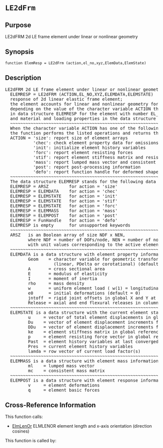 
<!-- <a name="_top"></a>
<div><a href="../../../_index.md">Home</a> &gt;  <a href="#">latest</a> &gt; <a href="#">Modeling_Library</a> &gt; <a href="_index.md">Frame</a> &gt; LE2dFrm.m</div> -->

<!--<table width="100%"><tr><td align="left"><a href="../../../_index.md"><img alt="<" border="0" src="../../../left.png">&nbsp;Master index</a></td>
<td align="right"><a href="_index.md">Index for latest\Modeling_Library\Frame&nbsp;<img alt=">" border="0" src="../../../right.png"></a></td></tr></table>-->
# `LE2dFrm`
<!-- <h1>LE2dFrm
</h1> -->

## <a name="_name"></a>Purpose

<!-- <h2 id="purpose"><a name="_name"></a>Purpose</h2> -->

LE2dFRM 2d LE frame element under linear or nonlinear geometry

<!-- <div class="box"><strong>LE2dFRM 2d LE frame element under linear or nonlinear geometry</strong></div> -->

## <a name="_synopsis"></a>Synopsis

`function ElemResp = LE2dFrm (action,el_no,xyz,ElemData,ElemState)` 
## <a name="_description"></a>Description

<pre class="comment">LE2dFRM 2d LE frame element under linear or nonlinear geometry   
  ELEMRESP = LE2dFRM (ACTION,EL_NO,XYZ,ELEMDATA,ELEMSTATE)
  response of 2d linear elastic frame element;
  the element accounts for linear and nonlinear geometry for the nodal dof transformations; 
  depending on the value of the character variable ACTION the function returns information
  in data structure ELEMRESP for the element with number EL_NO, end node coordinates XYZ,
  and material and loading properties in the data structure ELEMDATA.
  ~~~~~~~~~~~~~~~~~~~~~~~~~~~~~~~~~~~~~~~~~~~~~~~~~~~~~~~~~~~~~~~~~~~~~~~~~~~~~~~~~~~~~~~~~
  When the character variable ACTION has one of the following values,
  the function performs the listed operations and returns the results in ELEMRESP:
  ACTION = 'size': report size of element arrays
           'chec': check element property data for omissions and assign default values
           'init': initialize element history variables
           'forc': report element resisting forces
           'stif': report element stiffness matrix and resisting forces
           'mass': report lumped mass vector and consistent mass matrix
           'post': report post-processing information
           'defo': report function handle for deformed shape
  ~~~~~~~~~~~~~~~~~~~~~~~~~~~~~~~~~~~~~~~~~~~~~~~~~~~~~~~~~~~~~~~~~~~~~~~~~~~~~~~~~~~~~~~~~
  The data structure ELEMRESP stands for the following data object(s) for each ACTION:
  ELEMRESP = ARSZ        for action = 'size' 
  ELEMRESP = ELEMDATA    for action = 'chec'
  ELEMRESP = ELEMSTATE   for action = 'init'
  ELEMRESP = ELEMSTATE   for action = 'stif'
  ELEMRESP = ELEMSTATE   for action = 'forc'
  ELEMRESP = ELEMMASS    for action = 'mass'
  ELEMRESP = ELEMPOST    for action = 'post'
  ELEMRESP = FunHandle   for action = 'defo'
  ELEMRESP is empty      for unsupported keywords
  ~~~~~~~~~~~~~~~~~~~~~~~~~~~~~~~~~~~~~~~~~~~~~~~~~~~~~~~~~~~~~~~~~~~~~~~~~~~~~~~~~~~~~~~~~
  ARSZ   is an Boolean array of size NDF x NEN,
         where NDF = number of DOFs/node, NEN = number of nodes,
         with unit values corresponding to the active element DOFs
  ~~~~~~~~~~~~~~~~~~~~~~~~~~~~~~~~~~~~~~~~~~~~~~~~~~~~~~~~~~~~~~~~~~~~~~~~~~~~~~~~~~~~~~~~~
  ELEMDATA is a data structure with element property information in fields
         Geom    = character variable for geometric transformation of node variables
                   (linear, PDelta or corotational) (default=linear)
         A       = cross sectional area
         E       = modulus of elasticity
         I       = moment of inertia
         rho     = mass density
         w       = uniform element load ( w(1) = longitudinal, w(2) = transverse )
         e0      = initial deformations (default = 0)
         jntoff  = rigid joint offsets in global X and Y at element ends; column 1 for node i, column 2 for node j
         Release = axial and end flexural releases in column vector (0=cont,1=hinge) (default=[0;0;0])
  ~~~~~~~~~~~~~~~~~~~~~~~~~~~~~~~~~~~~~~~~~~~~~~~~~~~~~~~~~~~~~~~~~~~~~~~~~~~~~~~~~~~~~~~~~
  ELEMSTATE is a data structure with the current element state; it has the fields
         u     = vector of total element displacements in global reference
         Du    = vector of element displacement increments from last convergence
         DDu   = vector of element displacement increments from last iteration
         ke    = element stiffness matrix in global reference; updated under ACTION = 'stif'
         p     = element resisting force vector in global reference; updated under ACTION = 'stif' or 'forc'
         Past  = element history variables at last converged state
         Pres  = current element history variables
         lamda = row vector of current load factor(s)
  ~~~~~~~~~~~~~~~~~~~~~~~~~~~~~~~~~~~~~~~~~~~~~~~~~~~~~~~~~~~~~~~~~~~~~~~~~~~~~~~~~~~~~~~~~
  ELEMMASS is a data structure with element mass information in fields
         ml    = lumped mass vector
         mc    = consistent mass matrix
  ~~~~~~~~~~~~~~~~~~~~~~~~~~~~~~~~~~~~~~~~~~~~~~~~~~~~~~~~~~~~~~~~~~~~~~~~~~~~~~~~~~~~~~~~~
  ELEMPOST is a data structure with element response information for post-processing in fields
         v     = element deformations
         q     = element basic forces</pre>
<!-- <div class="fragment"><pre class="comment">LE2dFRM 2d LE frame element under linear or nonlinear geometry   
  ELEMRESP = LE2dFRM (ACTION,EL_NO,XYZ,ELEMDATA,ELEMSTATE)
  response of 2d linear elastic frame element;
  the element accounts for linear and nonlinear geometry for the nodal dof transformations; 
  depending on the value of the character variable ACTION the function returns information
  in data structure ELEMRESP for the element with number EL_NO, end node coordinates XYZ,
  and material and loading properties in the data structure ELEMDATA.
  ~~~~~~~~~~~~~~~~~~~~~~~~~~~~~~~~~~~~~~~~~~~~~~~~~~~~~~~~~~~~~~~~~~~~~~~~~~~~~~~~~~~~~~~~~
  When the character variable ACTION has one of the following values,
  the function performs the listed operations and returns the results in ELEMRESP:
  ACTION = 'size': report size of element arrays
           'chec': check element property data for omissions and assign default values
           'init': initialize element history variables
           'forc': report element resisting forces
           'stif': report element stiffness matrix and resisting forces
           'mass': report lumped mass vector and consistent mass matrix
           'post': report post-processing information
           'defo': report function handle for deformed shape
  ~~~~~~~~~~~~~~~~~~~~~~~~~~~~~~~~~~~~~~~~~~~~~~~~~~~~~~~~~~~~~~~~~~~~~~~~~~~~~~~~~~~~~~~~~
  The data structure ELEMRESP stands for the following data object(s) for each ACTION:
  ELEMRESP = ARSZ        for action = 'size' 
  ELEMRESP = ELEMDATA    for action = 'chec'
  ELEMRESP = ELEMSTATE   for action = 'init'
  ELEMRESP = ELEMSTATE   for action = 'stif'
  ELEMRESP = ELEMSTATE   for action = 'forc'
  ELEMRESP = ELEMMASS    for action = 'mass'
  ELEMRESP = ELEMPOST    for action = 'post'
  ELEMRESP = FunHandle   for action = 'defo'
  ELEMRESP is empty      for unsupported keywords
  ~~~~~~~~~~~~~~~~~~~~~~~~~~~~~~~~~~~~~~~~~~~~~~~~~~~~~~~~~~~~~~~~~~~~~~~~~~~~~~~~~~~~~~~~~
  ARSZ   is an Boolean array of size NDF x NEN,
         where NDF = number of DOFs/node, NEN = number of nodes,
         with unit values corresponding to the active element DOFs
  ~~~~~~~~~~~~~~~~~~~~~~~~~~~~~~~~~~~~~~~~~~~~~~~~~~~~~~~~~~~~~~~~~~~~~~~~~~~~~~~~~~~~~~~~~
  ELEMDATA is a data structure with element property information in fields
         Geom    = character variable for geometric transformation of node variables
                   (linear, PDelta or corotational) (default=linear)
         A       = cross sectional area
         E       = modulus of elasticity
         I       = moment of inertia
         rho     = mass density
         w       = uniform element load ( w(1) = longitudinal, w(2) = transverse )
         e0      = initial deformations (default = 0)
         jntoff  = rigid joint offsets in global X and Y at element ends; column 1 for node i, column 2 for node j
         Release = axial and end flexural releases in column vector (0=cont,1=hinge) (default=[0;0;0])
  ~~~~~~~~~~~~~~~~~~~~~~~~~~~~~~~~~~~~~~~~~~~~~~~~~~~~~~~~~~~~~~~~~~~~~~~~~~~~~~~~~~~~~~~~~
  ELEMSTATE is a data structure with the current element state; it has the fields
         u     = vector of total element displacements in global reference
         Du    = vector of element displacement increments from last convergence
         DDu   = vector of element displacement increments from last iteration
         ke    = element stiffness matrix in global reference; updated under ACTION = 'stif'
         p     = element resisting force vector in global reference; updated under ACTION = 'stif' or 'forc'
         Past  = element history variables at last converged state
         Pres  = current element history variables
         lamda = row vector of current load factor(s)
  ~~~~~~~~~~~~~~~~~~~~~~~~~~~~~~~~~~~~~~~~~~~~~~~~~~~~~~~~~~~~~~~~~~~~~~~~~~~~~~~~~~~~~~~~~
  ELEMMASS is a data structure with element mass information in fields
         ml    = lumped mass vector
         mc    = consistent mass matrix
  ~~~~~~~~~~~~~~~~~~~~~~~~~~~~~~~~~~~~~~~~~~~~~~~~~~~~~~~~~~~~~~~~~~~~~~~~~~~~~~~~~~~~~~~~~
  ELEMPOST is a data structure with element response information for post-processing in fields
         v     = element deformations
         q     = element basic forces</pre></div> -->

<!-- crossreference -->
## <a name="_cross"></a>Cross-Reference Information

This function calls:
<ul style="list-style-image:url(../../../matlabicon.gif)">
<li><a href="../../../latest/Introspection/Frame/ElmLenOr" class="code" title="function [L,dcx] = ElmLenOr (xyz)">ElmLenOr</a>	ELMLENOR element length and x-axis orientation (direction cosines)</li></ul>
This function is called by:
<ul style="list-style-image:url(../../../matlabicon.gif)">
</ul>
<!-- crossreference -->




<!-- <hr><address>Generated on Sun 20-Dec-2020 19:28:50 by <strong><a href="http://www.artefact.tk/software/matlab/m2html/" title="Matlab Documentation in HTML">m2html</a></strong> &copy; 2005</address> -->